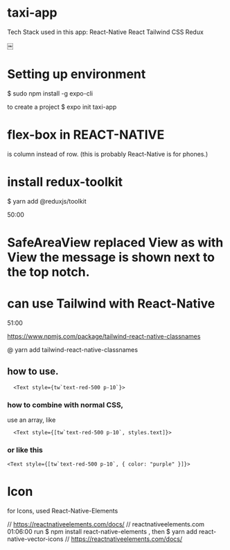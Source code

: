# taxi-app

Tech Stack used in this app:
React-Native
React
Tailwind CSS
Redux

￼

# Setting up environment

$ sudo npm install -g expo-cli

to create a project
$ expo init taxi-app

# flex-box in REACT-NATIVE

is column instead of row. (this is probably React-Native is for phones.)

# install redux-toolkit

$ yarn add @reduxjs/toolkit

50:00

# SafeAreaView replaced View as with View the message is shown next to the top notch.

# can use Tailwind with React-Native

51:00

https://www.npmjs.com/package/tailwind-react-native-classnames

@ yarn add tailwind-react-native-classnames

## how to use.

      <Text style={tw`text-red-500 p-10`}>

### how to combine with normal CSS,

use an array, like

      <Text style={[tw`text-red-500 p-10`, styles.text]}>

### or like this

    <Text style={[tw`text-red-500 p-10`, { color: "purple" }]}>

# Icon

for Icons, used React-Native-Elements

// https://reactnativeelements.com/docs/
// reactnativeelements.com 01:06:00 run $ npm install react-native-elements , then $ yarn add react-native-vector-icons
// https://reactnativeelements.com/docs/

